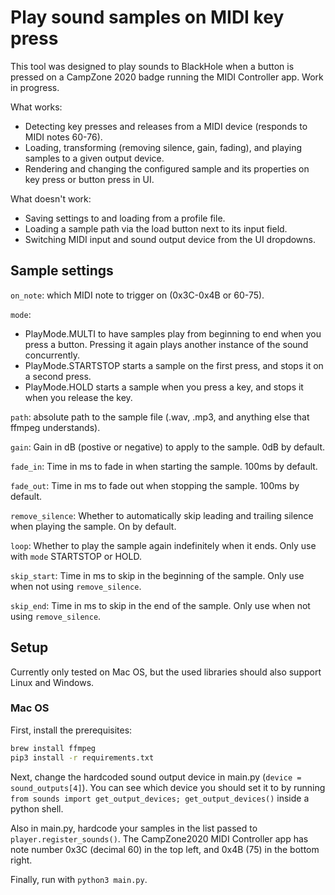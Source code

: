 # Play sound samples on MIDI key press

This tool was designed to play sounds to BlackHole when a button is pressed on a CampZone 2020 badge running the MIDI Controller app. Work in progress.

What works:
* Detecting key presses and releases from a MIDI device (responds to MIDI notes 60-76).
* Loading, transforming (removing silence, gain, fading), and playing samples to a given output device.
* Rendering and changing the configured sample and its properties on key press or button press in UI.

What doesn't work:
* Saving settings to and loading from a profile file.
* Loading a sample path via the load button next to its input field.
* Switching MIDI input and sound output device from the UI dropdowns.

## Sample settings
`on_note`: which MIDI note to trigger on (0x3C-0x4B or 60-75).

`mode`:
* PlayMode.MULTI to have samples play from beginning to end when you press a button. Pressing it again plays another instance of the sound concurrently.
* PlayMode.STARTSTOP starts a sample on the first press, and stops it on a second press.
* PlayMode.HOLD starts a sample when you press a key, and stops it when you release the key.

`path`: absolute path to the sample file (.wav, .mp3, and anything else that ffmpeg understands).

`gain`: Gain in dB (postive or negative) to apply to the sample. 0dB by default.

`fade_in`: Time in ms to fade in when starting the sample. 100ms by default.

`fade_out`: Time in ms to fade out when stopping the sample. 100ms by default.

`remove_silence`: Whether to automatically skip leading and trailing silence when playing the sample. On by default.

`loop`: Whether to play the sample again indefinitely when it ends. Only use with `mode` STARTSTOP or HOLD.

`skip_start`: Time in ms to skip in the beginning of the sample. Only use when not using `remove_silence`.

`skip_end`: Time in ms to skip in the end of the sample. Only use when not using `remove_silence`.
 
## Setup
Currently only tested on Mac OS, but the used libraries should also support Linux and Windows.

### Mac OS
First, install the prerequisites:
```bash
brew install ffmpeg
pip3 install -r requirements.txt
```

Next, change the hardcoded sound output device in main.py (`device = sound_outputs[4]`). You can see which device you should set it to by running `from sounds import get_output_devices; get_output_devices()` inside a python shell.

Also in main.py, hardcode your samples in the list passed to `player.register_sounds()`. The CampZone2020 MIDI Controller app has note number 0x3C (decimal 60) in the top left, and 0x4B (75) in the bottom right.

Finally, run with `python3 main.py`.
